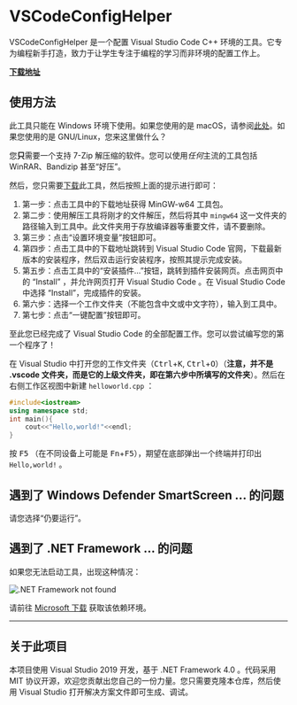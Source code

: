 # VSCodeConfigHelper

VSCodeConfigHelper 是一个配置 Visual Studio Code C++ 环境的工具。它专为编程新手打造，致力于让学生专注于编程的学习而非环境的配置工作上。

**[下载地址](https://github.com/Guyutongxue/VSCodeConfigHelper/releases)**

## 使用方法

此工具只能在 Windows 环境下使用。如果您使用的是 macOS，请参阅[此处](VS_Code_in_Mac.md)。如果您使用的是 GNU/Linux，您来这里做什么？

您**只**需要一个支持 7-Zip 解压缩的软件。您可以使用*任何*主流的工具包括 WinRAR、Bandizip 甚至“好压”。

然后，您只需要[下载](https://github.com/Guyutongxue/VSCodeConfigHelper/releases)此工具，然后按照上面的提示进行即可：

1. 第一步：点击工具中的下载地址获得 MinGW-w64 工具包。
2. 第二步：使用解压工具将刚才的文件解压，然后将其中 `mingw64` 这一文件夹的路径输入到工具中。此文件夹用于存放编译器等重要文件，请不要删除。
3. 第三步：点击“设置环境变量”按钮即可。
4. 第四步：点击工具中的下载地址跳转到 Visual Studio Code 官网，下载最新版本的安装程序，然后双击运行安装程序，按照其提示完成安装。
5. 第五步：点击工具中的“安装插件...”按钮，跳转到插件安装网页。点击网页中的 “Install” ，并允许网页打开 Visual Studio Code 。在 Visual Studio Code 中选择 “Install”，完成插件的安装。
6. 第六步：选择一个工作文件夹（不能包含中文或中文字符），输入到工具中。
7. 第七步：点击“一键配置”按钮即可。

至此您已经完成了 Visual Studio Code 的全部配置工作。您可以尝试编写您的第一个程序了！

在 Visual Studio 中打开您的工作文件夹（<Kbd>Ctrl</kbd>+<Kbd>K</kbd>, <Kbd>Ctrl</kbd>+<Kbd>O</kbd>）（**注意，并不是 .vscode 文件夹，而是它的上级文件夹，即在第六步中所填写的文件夹**）。然后在右侧工作区视图中新建 `helloworld.cpp` ：

```C++
#include<iostream>
using namespace std;
int main(){
    cout<<"Hello,world!"<<endl;
}
```

按 <kbd>F5</kbd> （在不同设备上可能是 <kbd>Fn</kbd>+<kbd>F5</kbd>），期望在底部弹出一个终端并打印出 `Hello,world!` 。

## 遇到了 Windows Defender SmartScreen ... 的问题

请您选择“仍要运行”。

## 遇到了 .NET Framework ... 的问题

如果您无法启动工具，出现这种情况：

![.NET Framework not found](https://s2.ax1x.com/2020/01/02/lJ5Ocd.jpg)

请前往 [Microsoft 下载](https://www.microsoft.com/zh-cn/download/details.aspx?id=17718) 获取该依赖环境。

-----

## 关于此项目

本项目使用 Visual Studio 2019 开发，基于 .NET Framework 4.0 。代码采用 MIT 协议开源，欢迎您贡献出您自己的一份力量。您只需要克隆本仓库，然后使用 Visual Studio 打开解决方案文件即可生成、调试。